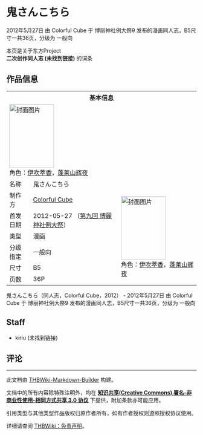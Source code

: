 # 鬼さんこちら

<!-- source html: G:\repos\THBWiki-Markdown-Builder\THBWikiMarkdown\Temp\main\9\94\ns0%3A%E9%AC%BC%E3%81%95%E3%82%93%E3%81%93%E3%81%A1%E3%82%89.html -->

2012年5月27日 由 Colorful Cube 于 博丽神社例大祭9 发布的漫画同人志，B5尺寸一共36页，分级为 一般向

本页是关于东方Project  
 **二次创作同人志 (未找到链接)** 的词条

## 作品信息

<table><tbody><tr><th colspan="3">基本信息</th></tr><tr><td class="cover-artwork-mobile" colspan="2"><a href="./文件-鬼さんこちら封面.jpg.md" class="image" title="封面图片"><img alt="封面图片" src="https://upload.thwiki.cc/thumb/9/9d/%E9%AC%BC%E3%81%95%E3%82%93%E3%81%93%E3%81%A1%E3%82%89%E5%B0%81%E9%9D%A2.jpg/118px-%E9%AC%BC%E3%81%95%E3%82%93%E3%81%93%E3%81%A1%E3%82%89%E5%B0%81%E9%9D%A2.jpg" decoding="async" loading="lazy" width="118" height="168" srcset="https://upload.thwiki.cc/thumb/9/9d/%E9%AC%BC%E3%81%95%E3%82%93%E3%81%93%E3%81%A1%E3%82%89%E5%B0%81%E9%9D%A2.jpg/177px-%E9%AC%BC%E3%81%95%E3%82%93%E3%81%93%E3%81%A1%E3%82%89%E5%B0%81%E9%9D%A2.jpg 1.5x, https://upload.thwiki.cc/thumb/9/9d/%E9%AC%BC%E3%81%95%E3%82%93%E3%81%93%E3%81%A1%E3%82%89%E5%B0%81%E9%9D%A2.jpg/237px-%E9%AC%BC%E3%81%95%E3%82%93%E3%81%93%E3%81%A1%E3%82%89%E5%B0%81%E9%9D%A2.jpg 2x" data-file-width="437" data-file-height="620"></a><div class="cover-char">角色：<a href="./伊吹萃香.md" title="伊吹萃香">伊吹萃香</a>，<a href="./蓬莱山辉夜.md" title="蓬莱山辉夜">蓬莱山辉夜</a></div></td>
</tr><tr><td class="label">名称</td><td colspan="2"> 鬼さんこちら </td></tr><tr><td class="label">制作方</td><td><a href="./Colorful_Cube.md" title="Colorful Cube">Colorful Cube</a></td><td class="cover-artwork" rowspan="6" style="min-width:168px;"><a href="./文件-鬼さんこちら封面.jpg.md" class="image" title="封面图片"><img alt="封面图片" src="https://upload.thwiki.cc/thumb/9/9d/%E9%AC%BC%E3%81%95%E3%82%93%E3%81%93%E3%81%A1%E3%82%89%E5%B0%81%E9%9D%A2.jpg/118px-%E9%AC%BC%E3%81%95%E3%82%93%E3%81%93%E3%81%A1%E3%82%89%E5%B0%81%E9%9D%A2.jpg" decoding="async" loading="lazy" width="118" height="168" srcset="https://upload.thwiki.cc/thumb/9/9d/%E9%AC%BC%E3%81%95%E3%82%93%E3%81%93%E3%81%A1%E3%82%89%E5%B0%81%E9%9D%A2.jpg/177px-%E9%AC%BC%E3%81%95%E3%82%93%E3%81%93%E3%81%A1%E3%82%89%E5%B0%81%E9%9D%A2.jpg 1.5x, https://upload.thwiki.cc/thumb/9/9d/%E9%AC%BC%E3%81%95%E3%82%93%E3%81%93%E3%81%A1%E3%82%89%E5%B0%81%E9%9D%A2.jpg/237px-%E9%AC%BC%E3%81%95%E3%82%93%E3%81%93%E3%81%A1%E3%82%89%E5%B0%81%E9%9D%A2.jpg 2x" data-file-width="437" data-file-height="620"></a><div class="cover-char">角色：<a href="./伊吹萃香.md" title="伊吹萃香">伊吹萃香</a>，<a href="./蓬莱山辉夜.md" title="蓬莱山辉夜">蓬莱山辉夜</a></div></td>
</tr><tr><td class="label">首发日期</td><td>2012-05-27&#160;（<a href="/展会作品列表?e=%E5%8D%9A%E4%B8%BD%E7%A5%9E%E7%A4%BE%E4%BE%8B%E5%A4%A7%E7%A5%AD%239">第九回 博麗神社例大祭</a>）</td></tr><tr><td class="label">类型</td><td>漫画</td></tr><tr><td class="label">分级指定</td><td>一般向</td></tr><tr><td class="label">尺寸</td><td>B5</td></tr><tr><td class="label">页数</td><td>36P</td></tr></tbody></table>

鬼さんこちら（同人志，Colorful Cube，2012） - 2012年5月27日 由 Colorful Cube 于 博丽神社例大祭9 发布的漫画同人志，B5尺寸一共36页，分级为 一般向

## Staff
- kiriu (未找到链接)


## 评论




---

此文档由 [THBWiki-Markdown-Builder](https://github.com/Delsin-Yu/THBWiki-Markdown-Builder) 构建。

文档中的所有内容除特殊注明外，均在 [**知识共享(Creative Commons) 署名-非商业性使用-相同方式共享 3.0 协议**](https://creativecommons.org/licenses/by-sa/3.0/deed.zh-hans) 下提供，附加条款亦可能应用。

引用类型与其他类型作品版权归原作者所有，如有作者授权则遵照授权协议使用。

详细请查阅 [THBWiki：免责声明](https://thbwiki.cc/THBWiki:%E5%85%8D%E8%B4%A3%E5%A3%B0%E6%98%8E)。

